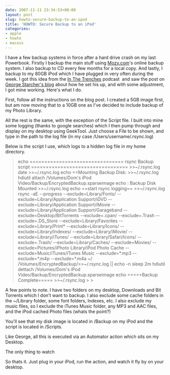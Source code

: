 ```yaml
---
date: 2007-11-11 23:34:53+00:00
layout: post
slug: howto-secure-backup-to-an-ipod
title: 'HOWTO: Secure Backup to an iPod'
categories:
- apple
- howto
- macosx
---
```


I have a few backup systems in force after a hard drive crash on my last Powerbook. Firstly I backup the main stuff using [Mozy.com](https://mozy.com/?code=FF6FVF)'s online backup system. I also backup to CD every few months for a local copy. And lastly, I backup to my 80GB iPod which I have plugged in very often during the week.
I got this idea from the [In The Trenches](http://www.kevindevin.com) podcast  and saw the post on [George Starcher's blog](https://www.georgestarcher.com/?p=114) about how he set his up, and with some adjustment, I got mine working. Here's what I do.




First, follow all the instructions on the blog post. I created a 5GB image first, but am now moving that to a 10GB one as I've decided to include backup of my Photo Library.




All the rest is the same, with the exception of the Script file. I built into mine some logging (thanks to google searches) which I then pump through and display on my desktop using GeekTool. Just choose a File to be shown, and type in the path to the log file (in my case /Users/username/.rsync.log)




Below is the script I use, which logs to a hidden log file in my home directory.




<blockquote>echo ================================ rsync Backup script ================================= >>~/.rsync.log
date >>~/.rsync.log
echo ==Mounting Backup Disk: >>~/.rsync.log
hdiutil attach /Volumes/Dom's iPod Video/Backup/EncryptedBackup.sparseimage
echo : Backup Disk Mounted >>~/.rsync.log
echo ==start rsync logging== >>~/.rsync.log
rsync -aE --progress --exclude=Library/Fonts/ --exclude=Library/Application Support/iDVD --exclude=Library/Application Support/iMovie --exclude=Library/Application Support/Garageband --exclude=Desktop/BitTorrents --exclude=.cpan/ --exclude=.Trash --exclude=.DS_Store --exclude=Library/Favorites --exclude=Library/Print* --exclude=Library/Icons/ --exclude=Library/Indexes/ --exclude=Library/iMovie/ --exclude=Library/iTunes/ --exclude=Library/Safari/Icons/ --exclude=.Trash/ --exclude=Library/Caches/ --exclude=Movies/ --exclude=Pictures/iPhoto Library/iPod Photo Cache --exclude=Music/iTunes/iTunes Music --exclude=*.mp3 --exclude=*.m4p --exclude=*.m4a ~/ /Volumes/EncryptedBackup/>>~/.rsync.log || echo -n
sleep 2m
hdiutil dettach /Volumes/Dom's iPod Video/Backup/EncryptedBackup.sparseimage
echo =====Backup Complete===== >>~/.rsync.log
>
> </blockquote>




A few points to note. I have two folders on my desktop, Downloads and Bit Torrents which I don't want to backup. I also exclude some cache folders in the ~/Library folder, some font folders, Indexes, etc. I also exclude my music files, so I exclude the iTunes Music folder, any MP3 and AAC files, and the iPod cached Photo files (whats the point?)




You'll see that my disk image is located in /Backup on my iPod and the script is located in /Scripts.




Like George, all this is executed via an Automator action which sits on my Desktop.




The only thing to watch




So thats it. Just plug in your iPod, run the action, and watch it fly by on your desktop.
